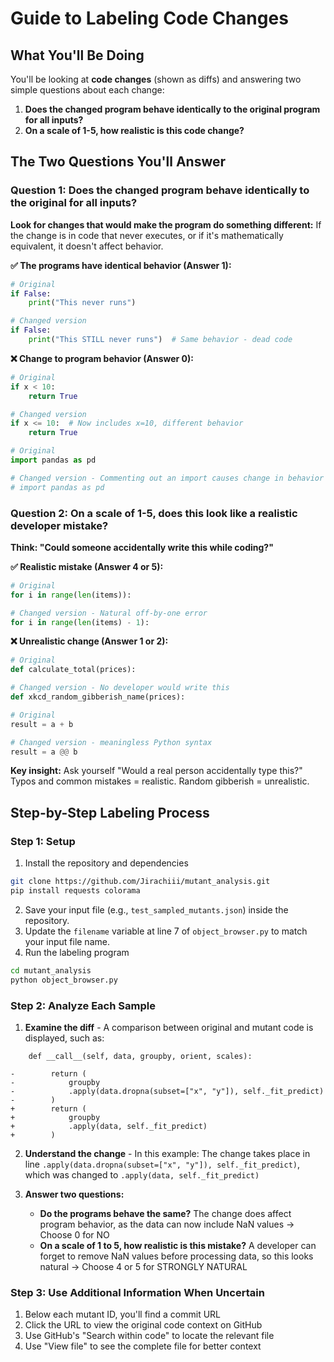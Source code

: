 # Guide to Labeling Code Changes

## What You'll Be Doing

You'll be looking at **code changes** (shown as diffs) and answering two simple questions about each change:
1. **Does the changed program behave identically to the original program for all inputs?**
2. **On a scale of 1-5, how realistic is this code change?**

## The Two Questions You'll Answer

### Question 1: Does the changed program behave identically to the original for all inputs?

**Look for changes that would make the program do something different:** If the change is in code that never executes, or if it's mathematically equivalent, it doesn't affect behavior.

**✅ The programs have identical behavior (Answer 1):**
```python
# Original
if False:
    print("This never runs")

# Changed version
if False:
    print("This STILL never runs")  # Same behavior - dead code
```

**❌ Change to program behavior (Answer 0):**
```python
# Original  
if x < 10:
    return True

# Changed version  
if x <= 10:  # Now includes x=10, different behavior
    return True
```

```python
# Original
import pandas as pd

# Changed version - Commenting out an import causes change in behavior if the import is used
# import pandas as pd   
```

### Question 2: On a scale of 1-5, does this look like a realistic developer mistake?

**Think: "Could someone accidentally write this while coding?"**

**✅ Realistic mistake (Answer 4 or 5):**
```python
# Original
for i in range(len(items)):

# Changed version - Natural off-by-one error
for i in range(len(items) - 1):
```

**❌ Unrealistic change (Answer 1 or 2):**
```python
# Original
def calculate_total(prices):

# Changed version - No developer would write this
def xkcd_random_gibberish_name(prices):
```

```python
# Original
result = a + b

# Changed version - meaningless Python syntax
result = a @@ b
```

**Key insight:** Ask yourself "Would a real person accidentally type this?" Typos and common mistakes = realistic. Random gibberish = unrealistic.

## Step-by-Step Labeling Process

### Step 1: Setup
1. Install the repository and dependencies
```bash
git clone https://github.com/Jirachiii/mutant_analysis.git
pip install requests colorama
```
2. Save your input file (e.g., `test_sampled_mutants.json`) inside the repository.
3. Update the `filename` variable at line 7 of `object_browser.py` to match your input file name.
4. Run the labeling program
```bash
cd mutant_analysis
python object_browser.py
```

### Step 2: Analyze Each Sample
1. **Examine the diff** - A comparison between original and mutant code is displayed, such as:
```
    def __call__(self, data, groupby, orient, scales):

-        return (
-            groupby
-            .apply(data.dropna(subset=["x", "y"]), self._fit_predict)
-        )
+        return (
+            groupby
+            .apply(data, self._fit_predict)
+        )
```

2. **Understand the change** - In this example: The change takes place in line ```.apply(data.dropna(subset=["x", "y"]), self._fit_predict)```, which was changed to ```.apply(data, self._fit_predict)```

3. **Answer two questions:**
   - **Do the programs behave the same?** The change does affect program behavior, as the data can now include NaN values -> Choose 0 for NO 
   - **On a scale of 1 to 5, how realistic is this mistake?** A developer can forget to remove NaN values before processing data, so this looks natural -> Choose 4 or 5 for STRONGLY NATURAL

### Step 3: Use Additional Information When Uncertain
1. Below each mutant ID, you'll find a commit URL
2. Click the URL to view the original code context on GitHub
3. Use GitHub's "Search within code" to locate the relevant file
4. Use "View file" to see the complete file for better context
